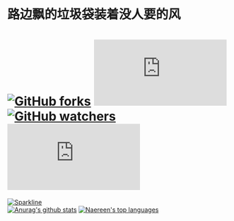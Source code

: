 # 路边飘的垃圾袋装着没人要的风
# [![GitHub forks](https://badgen.net/github/forks/Naereen/Strapdown.js/)](https://GitHub.com/Naereen/StrapDown.js/network/)    [![GitHub stars](https://badgen.net/github/stars/Naereen/Strapdown.js)](https://GitHub.com/Naereen/StrapDown.js/stargazers/)    [![GitHub watchers](https://badgen.net/github/watchers/Naereen/Strapdown.js/)](https://GitHub.com/Naereen/StrapDown.js/watchers/)   [![GitHub contributors](https://badgen.net/github/contributors/Naereen/Strapdown.js)](https://GitHub.com/Naereen/Strapdown.js/graphs/contributors/)

[![Sparkline](https://stars.medv.io/Naereen/badges.svg)](https://stars.medv.io/Naereen/badges)
<br/>
[![Anurag's github stats](https://github-readme-stats.vercel.app/api?username=wyunan&theme=blue-green)](https://github.com/anuraghazra/github-readme-stats)      [![Naereen's top languages](https://github-readme-stats.vercel.app/api/top-langs/?username=wyunan&theme=blue-green)](https://github.com/anuraghazra/github-readme-stats)
